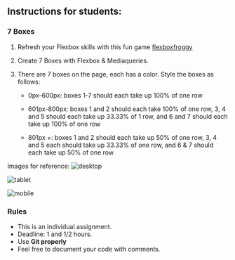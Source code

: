 ## Instructions for students:

### 7 Boxes

1. Refresh your Flexbox skills with this fun game [flexboxfroggy](http://flexboxfroggy.com)

2. Create 7 Boxes with Flexbox & Mediaqueries.

3. There are 7 boxes on the page, each has a color. Style the boxes as follows:

   - 0px-600px: boxes 1-7 should each take up 100% of one row

   - 601px-800px: boxes 1 and 2 should each take 100% of one row, 3, 4 and 5 should each take up 33.33% of 1 row, and 6 and 7 should each take up 100% of one row

   - 801px +: boxes 1 and 2 should each take up 50% of one row, 3, 4 and 5 each should take up 33.33% of one row, and 6 & 7 should each take up 50% of one row

Images for reference:
![desktop](/images/desktop.png)

![tablet](/images/tablet.png)

![mobile](/images/mobile.png)

### Rules

- This is an individual assignment.
- Deadline: 1 and 1/2 hours.
- Use **Git properly**
- Feel free to document your code with comments.
